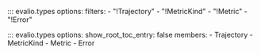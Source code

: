 ::: evalio.types
    options:
        filters:
            - "!Trajectory"
            - "!MetricKind"
            - "!Metric"
            - "!Error"

::: evalio.types
    options:
        show_root_toc_entry: false
        members:
            - Trajectory
            - MetricKind
            - Metric
            - Error